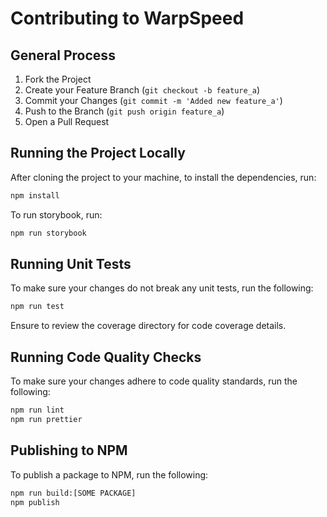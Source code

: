 # Contributing to WarpSpeed

## General Process

1. Fork the Project
2. Create your Feature Branch (`git checkout -b feature_a`)
3. Commit your Changes (`git commit -m 'Added new feature_a'`)
4. Push to the Branch (`git push origin feature_a`)
5. Open a Pull Request

## Running the Project Locally

After cloning the project to your machine, to install the dependencies, run:

```sh
npm install
```

To run storybook, run:

```sh
npm run storybook
```

## Running Unit Tests

To make sure your changes do not break any unit tests, run the following:

```sh
npm run test
```

Ensure to review the coverage directory for code coverage details.

## Running Code Quality Checks

To make sure your changes adhere to code quality standards, run the following:

```sh
npm run lint
npm run prettier
```

## Publishing to NPM

To publish a package to NPM, run the following:

```sh
npm run build:[SOME PACKAGE]
npm publish
```
